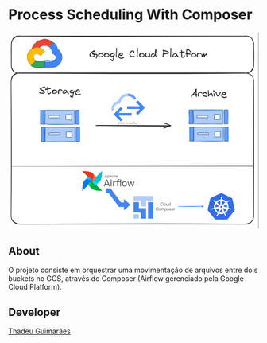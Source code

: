 # Process Scheduling With Composer
![Imagemi](./assets/gcp_architectury.png)

## About
O projeto consiste em orquestrar uma movimentação de arquivos entre dois buckets no GCS, através do Composer (Airflow gerenciado pela Google Cloud Platform).

## Developer
[Thadeu Guimarães](www.linkedin.com/in/thadeu-guimarães) 